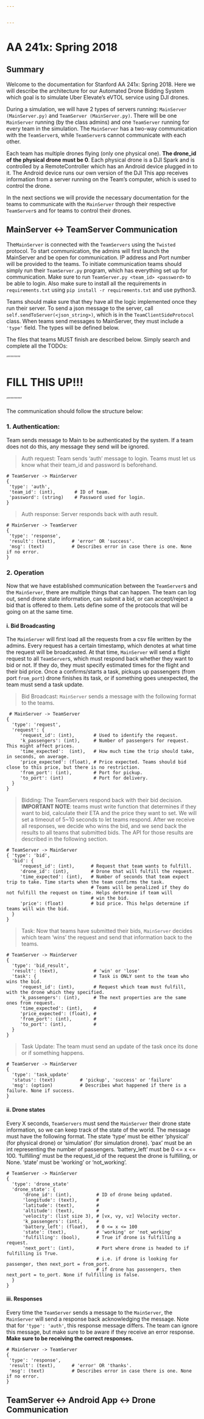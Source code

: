 ```yaml
---


---
```


<h1 id="aa-241x-spring-2018">AA 241x: Spring 2018</h1>
<h2 id="summary">Summary</h2>
<p>Welcome to the documentation for Stanford AA 241x: Spring 2018. Here we will describe the architecture for our Automated Drone Bidding System which goal is to simulate Uber Elevate’s eVTOL service using DJI drones.</p>
<p>During a simulation, we will have 2 types of servers running: <code>MainServer (MainServer.py)</code> and <code>TeamServer (MainServer.py)</code>. There will be one 	<code>MainServer</code> running (by the class admins) and one <code>TeamServer</code> running for every team in the simulation. The <code>MainServer</code> has a two-way communication with the <code>TeamServer</code>s, while <code>TeamServer</code>s cannot communicate with each other.</p>
<p>Each team has multiple drones flying (only one physical one). <strong>The drone_id of the physical drone must be 0</strong>. Each physical drone is a DJI Spark and is controlled by a RemoteController which has an Android device plugged in to it.  The Android device runs our own version of the DJI This app receives information from a server running on the Team’s computer, which is used to control the drone.</p>
<p>In the next sections we will provide the necessary documentation for the teams to communicate with the <code>MainServer</code> through their respective <code>TeamServer</code>s and for teams to control their drones.</p>
<h2 id="mainserver---teamserver-communication">MainServer &lt;-&gt; TeamServer Communication</h2>
<p>The<code>MainServer</code> is connected with the <code>TeamServers</code> using the <code>Twisted</code> protocol. To start communication, the admins will first launch the MainServer and be open for communication. IP address and Port number will be provided to the teams. To initiate communication teams should simply run their <code>TeamServer.py</code> program, which has everything set up for communication. Make sure to run <code>TeamServer.py &lt;team_id&gt; &lt;password&gt;</code>  to be able to login. Also make sure to install all the requirements in <code>requirements.txt</code> using <code>pip install -r requirements.txt</code> and use python3.</p>
<p>Teams should make sure that they have all the logic implemented once they run their server. To send a json message to the server, call <code>self.sendToServer(&lt;json_string&gt;)</code>, which is in the <code>TeamClientSideProtocol</code> class. When teams send messages to MainServer, they must include a <code>'type'</code> field. The types will be defined below.</p>
<p>The files that teams MUST finish are described below. Simply search and complete  all the TODOs:</p>
<p>‘’’’’’’’’’</p>
<h1 id="fill-this-up">FILL THIS UP!!!</h1>
<p>‘’’’’’’’’’’</p>
<p>The communication should follow the structure below:</p>
<h3 id="authentication">1. Authentication:</h3>
<p>Team sends message to Main to be authenticated by the system. If a team does not do this, any message they send will be ignored.</p>
<blockquote>
<p>Auth request: Team sends ‘auth’ message to login. Teams must let us know what their team_id and password is beforehand.</p>
</blockquote>
<pre><code># TeamServer -&gt; MainServer
{
 'type': 'auth',
 'team_id': (int),       # ID of team.
 'password': (string)    # Password used for login.
}
</code></pre>
<blockquote>
<p>Auth response: Server responds back with auth result.</p>
</blockquote>
<pre><code># MainServer -&gt; TeamServer
{
 'type': 'response',
 'result': (text),      # 'error' OR 'success'.
 'msg': (text)          # Describes error in case there is one. None if no error. 
}
</code></pre>
<h3 id="operation">2.  Operation</h3>
<p>Now that we have established communication between the <code>TeamServer</code>s and the <code>MainServer</code>, there are multiple things that can happen. The team can log out, send drone state information, can submit a bid, or can accept/reject a bid that is offered to them.  Lets define some of the protocols that will be going on at the same time.</p>
<h4 id="i.-bid-broadcasting">i. Bid Broadcasting</h4>
<p>The <code>MainServer</code> will first load all the requests from a csv file written by the admins. Every request has a certain timestamp, which denotes at what time the request will be broadcasted. At that time, <code>MainServer</code> will send a flight request to all <code>TeamServer</code>s, which must respond back whether they want to bid or not. If they do, they must specify estimated times for the flight and their bid price. Once a confirms/starts a task, pickups up passengers (from port <code>from_port</code>) drone finishes its task, or if something goes unexpected, the team must send a task update.</p>
<blockquote>
<p>Bid Broadcast:  <code>MainServer</code> sends a message with the following format to the teams.</p>
</blockquote>
<pre><code> # MainServer -&gt; TeamServer
{ 
  'type': 'request',
  'request': {
     'request_id': (int),       # Used to identify the request. 
     'k_passengers': (int),     # Number of passengers for request. This might affect prices. 
     'time_expected':  (int),   # How much time the trip should take, in seconds, on average.
     'price_expected': (float), # Price expected. Teams should bid close to this price, but there is no restriction.
     'from_port': (int),        # Port for pickup. 
     'to_port': (int)           # Port for delivery.
  }
}
</code></pre>
<blockquote>
<p>Bidding: The TeamServers respond back with their bid decision. <strong>IMPORTANT NOTE</strong>: teams must write function that determines if they want to bid, calculate their ETA and the price they want to set. We will set a timeout of 5~10 seconds to let teams respond. After we receive all responses, we decide who wins the bid, and we send back the results to all teams that submitted bids. The API for those results are described in the following section.</p>
</blockquote>
<pre><code># TeamServer -&gt; MainServer
{ 'type': 'bid',
  'bid': {
     'request_id': (int),      # Request that team wants to fulfill.
     'drone_id': (int),        # Drone that will fulfill the request.
     'time_expected': (int),   # Number of seconds that team expect trip to take. Time starts when the team confirms the task. 
						       # Teams will be penalized if they do not fulfill the request on time. Helps determine if team will
						       # win the bid.
     'price': (float)          # bid price. This helps determine if teams will win the bid. 
  }
}
</code></pre>
<blockquote>
<p>Task: Now that teams have submitted their bids, <code>MainServer</code> decides which team ‘wins’ the request and send that information back to the teams.</p>
</blockquote>
<pre><code># TeamServer -&gt; MainServer
{ 
  'type': 'bid_result',
  'result': (text),             # 'win' or 'lose'
  'task': {                     # Task is ONLY sent to the team who wins the bid. 
     'request_id': (int),       # Request which team must fulfill, with the drone which they specified. 
     'k_passengers': (int),     # The next properties are the same ones from request. 
     'time_expected': (int),    #  
     'price_expected': (float), #
     'from_port': (int),        #
     'to_port': (int),          #
  }
}
</code></pre>
<blockquote>
<p>Task Update: The team must send an update of the task once its done or if something happens.</p>
</blockquote>
<pre><code># TeamServer -&gt; MainServer
{
  'type': 'task_update'
  'status': (text)         # 'pickup', 'success' or 'failure'    
  'msg': (option)          # Describes what happened if there is a failure. None if success. 
}
</code></pre>
<h4 id="ii.-drone-states">ii. Drone states</h4>
<p>Every X seconds, <code>TeamServers</code> must send the  <code>MainServer</code> their drone state information, so we can keep track of the state of the world. The message must have the following format. The state ‘type’ must be either ‘physical’ (for physical drone) or ‘simulation’ (for simulation drone). ‘pax’ must be an int representing the number of passengers. ‘battery_left’ must be 0 &lt;= x &lt;= 100. ‘fulfilling’ must be the request_id of the request the drone is fulfilling, or None. ‘state’ must be ‘working’ or ‘not_working’.</p>
<pre><code># TeamServer -&gt; MainServer
{
  'type': 'drone_state'
  'drone_state': {
	  'drone_id': (int),         # ID of drone being updated. 
	  'longitude': (text),       # 
	  'latitude': (text),        #
	  'altitude': (text),        #
	  'velocity': (list size 3), # [vx, vy, vz] Velocity vector.
	  'k_passengers': (int),     #
	  'battery_left': (float),   # 0 &lt;= x &lt;= 100
	  'state': (text),           # 'working' or 'not_working' 
	  'fulfilling': (bool),      # True if drone is fulfilling a request. 
	  'next_port': (int),        # Port where drone is headed to if fulfilling is True. 
								 # i.e. if drone is looking for passenger, then next_port = from_port. 
								 # if drone has passengers, then next_port = to_port. None if fulfilling is false.  
  }
}
</code></pre>
<h4 id="iii.-responses">iii. Responses</h4>
<p>Every time the <code>TeamServer</code> sends a message to the <code>MainServer</code>, the <code>MainServer</code> will send a response back acknowledging the message. Note that for  	<code>'type': 'auth'</code>, this response message differs. The team can ignore this message, but make sure to be aware if they receive an error response. <strong>Make sure to be receiving the correct responses.</strong></p>
<pre><code># MainServer -&gt; TeamServer
{
 'type': 'response',
 'result': (text),      # 'error' OR 'thanks'.
 'msg': (text)          # Describes error in case there is one. None if no error. 
}
</code></pre>
<h2 id="teamserver---android-app---drone-communication">TeamServer &lt;-&gt; Android App &lt;-&gt; Drone Communication</h2>

